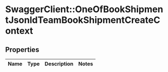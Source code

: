 # SwaggerClient::OneOfBookShipmentJsonldTeamBookShipmentCreateContext

## Properties
Name | Type | Description | Notes
------------ | ------------- | ------------- | -------------

